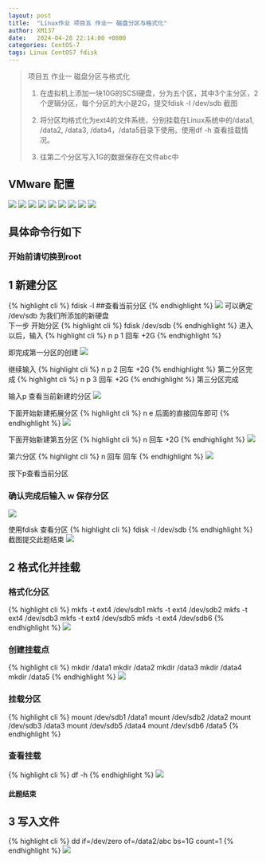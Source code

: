 ```yaml
---
layout: post
title:  "Linux作业 项目五 作业一 磁盘分区与格式化"
author: XM137
date:   2024-04-28 22:14:00 +0800
categories: CentOS-7
tags: Linux CentOS7 fdisk
---
```

> 项目五 作业一 磁盘分区与格式化
> 
> 1. 在虚拟机上添加一块10G的SCSI硬盘，分为五个区，其中3个主分区，2个逻辑分区，每个分区的大小是2G，提交fdisk  -l   /dev/sdb  截图
> 
> 2. 将分区均格式化为ext4的文件系统，分别挂载在Linux系统中的/data1, /data2, /data3, /data4，/data5目录下使用。使用df  -h 查看挂载情况。
> 
> 3. 往第二个分区写入1G的数据保存在文件abc中

## VMware 配置
![](/assets/Daily-image/20240428/image1.png)
![](/assets/Daily-image/20240428/image2.png)
![](/assets/Daily-image/20240428/image3.png)
![](/assets/Daily-image/20240428/image4.png)
![](/assets/Daily-image/20240428/image5.png)
![](/assets/Daily-image/20240428/image6.png)
![](/assets/Daily-image/20240428/image7.png)
![](/assets/Daily-image/20240428/image8.png)
![](/assets/Daily-image/20240428/image9.png)

## 具体命令行如下
### 开始前请切换到root
## 1 新建分区
{% highlight cli %}
fdisk -l ##查看当前分区
{% endhighlight %}
![](/assets/Daily-image/20240428/media/image1.png)
可以确定 /dev/sdb 为我们所添加的新硬盘 <br>
下一步 开始分区
{% highlight cli %}
fdisk /dev/sdb
{% endhighlight %}
进入以后，输入 
{% highlight cli %}
n
p
1
回车
+2G
{% endhighlight %}

即完成第一分区的创建
![](/assets/Daily-image/20240428/media/image2.png)

继续输入
{% highlight cli %}
n
p
2
回车
+2G
{% endhighlight %}
第二分区完成
{% highlight cli %}
n
p
3
回车
+2G
{% endhighlight %}
第三分区完成

输入p
查看当前新建的分区
![](/assets/Daily-image/20240428/media/image3.png)

下面开始新建拓展分区
{% highlight cli %}
n
e
后面的直接回车即可
{% endhighlight %}
![](/assets/Daily-image/20240428/media/image4.png)

下面开始新建第五分区
{% highlight cli %}
n
回车
+2G
{% endhighlight %}
![](/assets/Daily-image/20240428/media/image5.png)

第六分区
{% highlight cli %}
n
回车
回车
{% endhighlight %}
![](/assets/Daily-image/20240428/media/image6.png)


按下p查看当前分区
### 确认完成后输入 w 保存分区
![](/assets/Daily-image/20240428/media/image7.png)


使用fdisk 查看分区 
{% highlight cli %}
fdisk -l /dev/sdb
{% endhighlight %}
截图提交此题结束
![](/assets/Daily-image/20240428/media/image8.png)

## 2 格式化并挂载
### 格式化分区
{% highlight cli %}
mkfs -t ext4 /dev/sdb1
mkfs -t ext4 /dev/sdb2
mkfs -t ext4 /dev/sdb3
mkfs -t ext4 /dev/sdb5
mkfs -t ext4 /dev/sdb6
{% endhighlight %}
![](/assets/Daily-image/20240428/media/image9.png)

### 创建挂载点
{% highlight cli %}
mkdir /data1
mkdir /data2
mkdir /data3
mkdir /data4
mkdir /data5
{% endhighlight %}
![](/assets/Daily-image/20240428/media/image10.png)

### 挂载分区
{% highlight cli %}
mount /dev/sdb1 /data1
mount /dev/sdb2 /data2
mount /dev/sdb3 /data3
mount /dev/sdb5 /data4
mount /dev/sdb6 /data5
{% endhighlight %}
### 查看挂载
{% highlight cli %}
df -h
{% endhighlight %}
![](/assets/Daily-image/20240428/media/image11.png)
#### 此题结束

## 3 写入文件
{% highlight cli %}
dd if=/dev/zero of=/data2/abc bs=1G count=1
{% endhighlight %}
![](/assets/Daily-image/20240428/media/image12.png)


